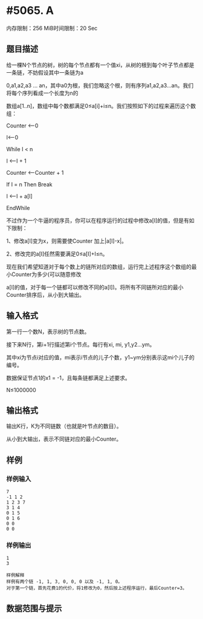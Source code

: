 # #5065. A

内存限制：256 MiB时间限制：20 Sec

## 题目描述

给一棵N个节点的树，树的每个节点都有一个值xi，从树的根到每个叶子节点都是一条链，不妨假设其中一条链为a

0,a1,a2,a3 &hellip; an，其中a0为根，我们忽略这个根，则有序列a1,a2,a3&hellip;an。我们将每个序列看成一个长度为n的

数组a[1..n]，数组中每个数都满足0&le;a[i]+i&le;n。我们按照如下的过程来遍历这个数组：

Counter <--0

I<--0

While I < n

I <--I + 1

Counter <--Counter + 1

If I = n Then Break

I <--I + a[I]

EndWhile

不过作为一个牛逼的程序员，你可以在程序运行的过程中修改a[I]的值，但是有如下限制：

1、修改a[I]变为x，则需要使Counter 加上|a[I]-x|。

2、修改完的a[I]任然需要满足0&le;a[I]+I&le;n。

现在我们希望知道对于每个数上的链所对应的数组，运行完上述程序这个数组的最小Counter为多少(可以随意修改

a[I]的值，对于每一个链都可以修改不同的a[I])。将所有不同链所对应的最小Counter排序后，从小到大输出。

## 输入格式

第一行一个数N，表示树的节点数。

接下来N行，第i+1行描述第i个节点。每行有xi, mi, y1,y2&hellip;ym。

其中xi为节点i对应的值，mi表示i节点的儿子个数，y1~ym分别表示这mi个儿子的编号。

数据保证节点1的x1 = -1，且每条链都满足上述要求。

N&le;1000000

## 输出格式

输出K行，K为不同链数（也就是叶节点的数目）。

从小到大输出，表示不同链对应的最小Counter。

## 样例

### 样例输入

    
    7
    -1 1 2
    1 2 3 7
    3 1 4
    0 1 5
    0 1 6
    0 0
    0 0
    

### 样例输出

    
    1
    3
    
    样例解释
    样例有两个链 -1, 1, 3, 0, 0, 0 以及 -1, 1, 0。
    对于第一个链，首先花费1的代价，将1修改为0，然后按上述程序运行，最后Counter=3。
    

## 数据范围与提示
